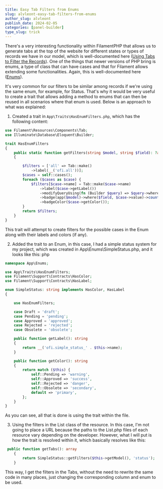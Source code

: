 ```yaml
---
title: Easy Tab Filters from Enums
slug: alvleont-easy-tab-filters-from-enums
author_slug: alvleont
publish_date: 2024-02-05
categories: [panel-builder]
type_slug: trick
---
```


There's a very interesting functionality within FilamentPHP that allows us to generate tabs at the top of the website for different states or types of records we have in our model, which is well-documented here ([Using Tabs to Filter the Records](https://filamentphp.com/docs/3.x/panels/resources/listing-records#using-tabs-to-filter-the-records)). One of the things that newer versions of PHP bring is enums, a type of class that can have cases and that for Filament allows extending some functionalities. Again, this is well-documented here ([Enums](https://filamentphp.com/docs/3.x/support/enums)).

It's very common for our filters to be similar among records if we're using the same enum, for example, for Status. That's why it would be very useful to create a trait that allows adding a method to enums that can then be reused in all scenarios where that enum is used. Below is an approach to what was explained:

1. Created a trait in `App\Traits\HasEnumFilters.php`, which has the following content:

```php
use Filament\Resources\Components\Tab;
use Illuminate\Database\Eloquent\Builder;

trait HasEnumFilters
{
    public static function getFilters(string $model, string $field): ?array
    {

        $filters = ['all' => Tab::make()
            ->label(__('ofi.all'))];
        $cases = self::cases();
        foreach ($cases as $case) {
            $filters[$case->name] = Tab::make($case->name)
                ->label($case->getLabel())
                ->modifyQueryUsing(fn (Builder $query) => $query->where($field, $case->value))
                ->badge(app($model)->where($field, $case->value)->count())
                ->badgeColor($case->getColor());
        }
        return $filters;
    }
}
```

This trait will attempt to create filters for the possible cases in the Enum along with their labels and colors (if any).

2. Added the trait to an Enum, in this case, I had a simple status system for my project, which was created in App\Enums\SimpleStatus.php, and it looks like this:
php


```php
namespace App\Enums;

use App\Traits\HasEnumFilters;
use Filament\Support\Contracts\HasColor;
use Filament\Support\Contracts\HasLabel;

enum SimpleStatus: string implements HasColor, HasLabel
{

    use HasEnumFilters;

    case Draft = 'draft';
    case Pending = 'pending';
    case Approved = 'approved';
    case Rejected = 'rejected';
    case Obsolete = 'obsolete';

    public function getLabel(): string
    {
        return __('ofi.simple_status_' . $this->name);
    }

    public function getColor(): string
    {
        return match ($this) {
            self::Pending => 'warning',
            self::Approved => 'success',
            self::Rejected => 'danger',
            self::Obsolete => 'secondary',
            default => 'primary',
        };
    }
}
```

As you can see, all that is done is using the trait within the file.

3. Using the filters in the List class of the resource. In this case, I'm not going to place a URL because the paths to the List.php files of each resource vary depending on the developer. However, what I will put is how the trait is resolved within it, which basically resolves like this:

```php
 public function getTabs(): array
    {
        return SimpleStatus::getFilters($this->getModel(), 'status');
    }
```

This way, I get the filters in the Tabs, without the need to rewrite the same code in many places, just changing the corresponding column and enum to be used.
